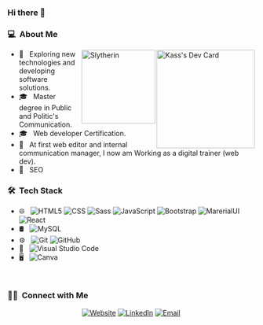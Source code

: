 ### Hi there 👋

<!--
**kassandraaubin/kassandraaubin** is a ✨ _special_ ✨ repository because its `README.md` (this file) appears on your GitHub profile.
-->

<h3>💻 &nbsp;About Me</h3>
<a href="https://app.daily.dev/Kass"><img src="https://api.daily.dev/devcards/5dcf51fa09534afb921b051d69f64b1e.png?r=dpq" align=right width="200" alt="Kass's Dev Card"/></a>
<img src="https://www.pngkey.com/png/full/226-2269266_slytherin-crest-png-harry-potter-slytherin-logo.png" align=right alt="Slytherin" title="Or perhaps in Slytherin,
You'll make your real friends,
Those cunning folk use any means,
To achieve their ends." width="150px"/>

- 🤔 &nbsp; Exploring new technologies and developing software solutions.
- 🎓 &nbsp; Master degree in Public and Politic's Communication.
- 🎓 &nbsp; Web developer Certification.
- 💼 &nbsp; At first web editor and internal communication manager, I now am Working as a digital trainer (web dev).
- 🌱 &nbsp; SEO

<h3> 🛠 &nbsp;Tech Stack</h3>

- 🌐 &nbsp;
  ![HTML5](https://img.shields.io/badge/-HTML5-333333?style=flat&logo=HTML5)
  ![CSS](https://img.shields.io/badge/-CSS-333333?style=flat&logo=CSS3&logoColor=1572B6)
  ![Sass](https://img.shields.io/badge/-Sass-333333?style=flat&logo=Sass)
  ![JavaScript](https://img.shields.io/badge/-JavaScript-333333?style=flat&logo=javascript)
  ![Bootstrap](https://img.shields.io/badge/-Bootstrap-333333?style=flat&logo=bootstrap&logoColor=563D7C)
  ![MarerialUI](https://img.shields.io/badge/-MaterialUI-333333?style=flat&logo=material-ui&logoColor=2596BE)
  ![React](https://img.shields.io/badge/-React-333333?style=flat&logo=react)
- 🛢 &nbsp;
  ![MySQL](https://img.shields.io/badge/-MySQL-333333?style=flat&logo=mysql)
- ⚙️ &nbsp;
  ![Git](https://img.shields.io/badge/-Git-333333?style=flat&logo=git)
  ![GitHub](https://img.shields.io/badge/-GitHub-333333?style=flat&logo=github)
- 🔧 &nbsp;
  ![Visual Studio Code](https://img.shields.io/badge/-Visual%20Studio%20Code-333333?style=flat&logo=visual-studio-code&logoColor=007ACC)
- 🖥 &nbsp;
  ![Canva](https://img.shields.io/badge/-Canva-333333?style=flat&logo=Canva)

<br/>

<h3> 🤝🏻 &nbsp;Connect with Me </h3>

<p align="center">
<a href="https://kassandra-a.netlify.app/"><img alt="Website" src="https://img.shields.io/badge/Website-blue?style=flat-square&logo=google-chrome"></a>
<a href="https://www.linkedin.com/in/kassandra-aubin/"><img alt="LinkedIn" src="https://img.shields.io/badge/LinkedIn-blue?style=flat-square&logo=linkedin"></a>
<a href="mailto:kassandra.aubin@gmail.com"><img alt="Email" src="https://img.shields.io/badge/Email-blue?style=flat-square&logo=gmail"></a>
</p>
